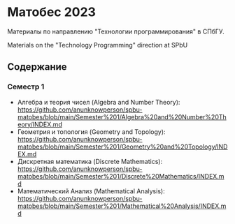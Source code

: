 # Матобес 2023
Материалы по направлению "Технологии программирования" в СПбГУ.

Materials on the "Technology Programming" direction at SPbU

## Содержание
### Семестр 1
- Алгебра и теория чисел (Algebra and Number Theory): https://github.com/anunknowperson/spbu-matobes/blob/main/Semester%201/Algebra%20and%20Number%20Theory/INDEX.md
- Геометрия и топология (Geometry and Topology): https://github.com/anunknowperson/spbu-matobes/blob/main/Semester%201/Geometry%20and%20Topology/INDEX.md
- Дискретная математика (Discrete Mathematics): https://github.com/anunknowperson/spbu-matobes/blob/main/Semester%201/Discrete%20Mathematics/INDEX.md
- Математический Анализ (Mathematical Analysis): https://github.com/anunknowperson/spbu-matobes/blob/main/Semester%201/Mathematical%20Analysis/INDEX.md